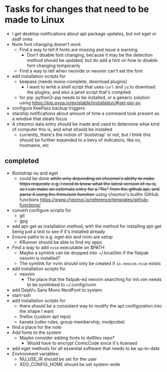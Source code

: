 # Tasks for changes that need to be made to Linux

- I get desktop notifications about apt package updates, but not eget or asdf ones
- Nvim font changing doesn't work
  - Find a way to tell if fonts are missing and issue a warning
    - Don't disable font changing, because it may be the detection method should be updated, but do add a hint on how to disable font changing temporarily
  - Find a way to tell when neovide or neovim can't set the font
- add installation scripts for
  - keepass (needs mono-complete, download plugins)
    - I want to write a shell script that uses `curl` and `jq` to download the plugins, and also a janet script that's compiled
  - for pip: python3-pip needs to be installed, or a generic solution using <https://pip.pypa.io/en/stable/installation/#get-pip-py>
- configure KeePass backup triggers
- starship notifications about amount of time a command took present as a window that steals focus
- A chezmoi data entry should be made and used to determine what kind of computer this is, and what should be installed
  - currently, there's the notion of 'bootstrap' or not, but I think this should be further expanded to a bevy of indicators, like os, hostname, etc

## completed

- Bootstrap nu and eget
  - could be done ~~while only depending on chezmoi's ability to make https requests: e.g. I need to know what the latest version of nu is, so I can make an externals entry for a "file" from the github api, and parse it using the fromJson function~~ using chezmoi's builtin GitHub functions <https://www.chezmoi.io/reference/templates/github-functions/>
- convert configure scripts for
  - git
  - gpg
- add apt-get as installation method, with the method for installing apt-get being just a test to see if it's installed already
- Ensure paths to e.g. eget-bin and  nvim are setup
  - KRunner should be able to find my apps
- Find a way to add `nvim` executable on $PATH
  - Maybe a symlink can be dropped into ~/.local/bin if the flatpak neovim is installed?
  - The symlink for nvim should only be created if `io.neovim.nvim` exists
- add installation scripts for
  - neovim
    - The place that the flatpak-ed neovim searching for init.vim needs to be symlinked to ~/.config/nvim
- add DejaVu Sans Mono NerdFont to system
- start-ssh
- add installation scripts for
  - there should be a consistent way to modify the apt configuration into the shape I want
  - firefox (custom apt repo)
  - kanata (udev rules, group membership, modprobe)
- find a place for the note
- Add fonts to the system
  - Maybe consider adding fonts to dotfiles repo?
    - Would have to encrypt ComicCode since it's licensed
- add eget methods for all essential software that needs to be up-to-date
- Environment variables:
  - NU_USE_IR should be set for the user
  - XDG_CONFIG_HOME should be set system-wide
